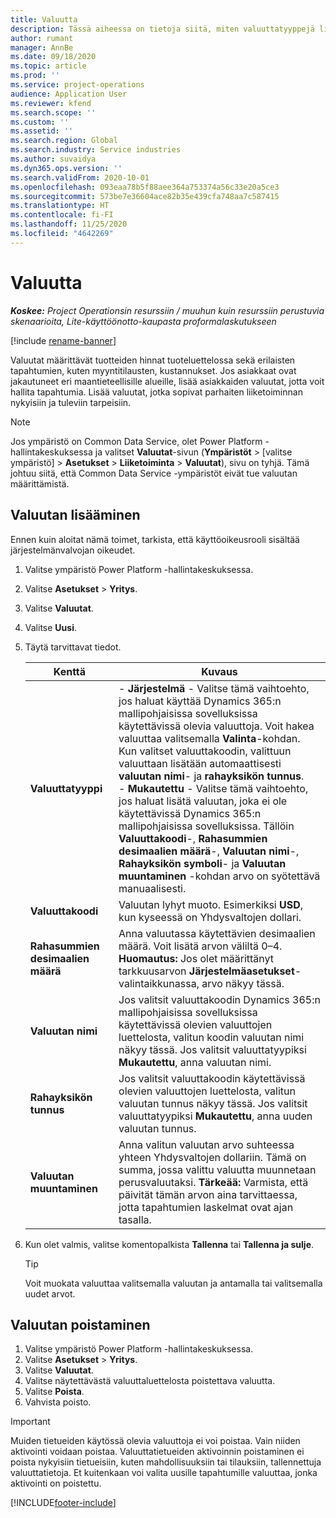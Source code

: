 ```yaml
---
title: Valuutta
description: Tässä aiheessa on tietoja siitä, miten valuuttatyyppejä lisätään ja poistetaan Project Operationsissa.
author: rumant
manager: AnnBe
ms.date: 09/18/2020
ms.topic: article
ms.prod: ''
ms.service: project-operations
audience: Application User
ms.reviewer: kfend
ms.search.scope: ''
ms.custom: ''
ms.assetid: ''
ms.search.region: Global
ms.search.industry: Service industries
ms.author: suvaidya
ms.dyn365.ops.version: ''
ms.search.validFrom: 2020-10-01
ms.openlocfilehash: 093eaa78b5f88aee364a753374a56c33e20a5ce3
ms.sourcegitcommit: 573be7e36604ace82b35e439cfa748aa7c587415
ms.translationtype: HT
ms.contentlocale: fi-FI
ms.lasthandoff: 11/25/2020
ms.locfileid: "4642269"
---
```

# <a name="currency"></a>Valuutta

_**Koskee:** Project Operationsin resurssiin / muuhun kuin resurssiin perustuvia skenaarioita, Lite-käyttöönotto-kaupasta proformalaskutukseen_

[!include [rename-banner](~/includes/cc-data-platform-banner.md)]

Valuutat määrittävät tuotteiden hinnat tuoteluettelossa sekä erilaisten tapahtumien, kuten myyntitilausten, kustannukset. Jos asiakkaat ovat jakautuneet eri maantieteellisille alueille, lisää asiakkaiden valuutat, jotta voit hallita tapahtumia. Lisää valuutat, jotka sopivat parhaiten liiketoiminnan nykyisiin ja tuleviin tarpeisiin.  

> [!NOTE]
> Jos ympäristö on Common Data Service, olet Power Platform -hallintakeskuksessa ja valitset **Valuutat**-sivun (**Ympäristöt** > [valitse ympäristö] > **Asetukset** > **Liiketoiminta** > **Valuutat**), sivu on tyhjä. Tämä johtuu siitä, että Common Data Service -ympäristöt eivät tue valuutan määrittämistä.

## <a name="add-a-currency"></a>Valuutan lisääminen  
Ennen kuin aloitat nämä toimet, tarkista, että käyttöoikeusrooli sisältää järjestelmänvalvojan oikeudet. 

1. Valitse ympäristö Power Platform -hallintakeskuksessa. 
2. Valitse **Asetukset** > **Yritys**.
3. Valitse **Valuutat**.  
4. Valitse **Uusi**.  
5. Täytä tarvittavat tiedot.  


   |          Kenttä          |                                                                                                                                                                                                                                                                                                                                                                            Kuvaus                                                                                                                                                                                                                                                                                                                                                                            |
   |-------------------------|-------------------------------------------------------------------------------------------------------------------------------------------------------------------------------------------------------------------------------------------------------------------------------------------------------------------------------------------------------------------------------------------------------------------------------------------------------------------------------------------------------------------------------------------------------------------------------------------------------------------------------------------------------------------------------------------------------------------------------------------------------------------|
   |    **Valuuttatyyppi**    | - **Järjestelmä** - Valitse tämä vaihtoehto, jos haluat käyttää Dynamics 365:n mallipohjaisissa sovelluksissa käytettävissä olevia valuuttoja. Voit hakea valuuttaa valitsemalla **Valinta**-kohdan. Kun valitset valuuttakoodin, valittuun valuuttaan lisätään automaattisesti **valuutan nimi**- ja **rahayksikön tunnus**.<br />- **Mukautettu** - Valitse tämä vaihtoehto, jos haluat lisätä valuutan, joka ei ole käytettävissä Dynamics 365:n mallipohjaisissa sovelluksissa. Tällöin **Valuuttakoodi**-, **Rahasummien desimaalien määrä**-, **Valuutan nimi**-, **Rahayksikön symboli**- ja **Valuutan muuntaminen** -kohdan arvo on syötettävä manuaalisesti. |
   |    **Valuuttakoodi**    |                                                                                                                                                                                                                                                                                                                                            Valuutan lyhyt muoto. Esimerkiksi **USD**, kun kyseessä on Yhdysvaltojen dollari.                                                                                                                                                                                                                                                                                                                                            |
   | **Rahasummien desimaalien määrä**  |                                                                                                                                                                                  Anna valuutassa käytettävien desimaalien määrä.  Voit lisätä arvon väliltä 0–4. **Huomautus:** Jos olet määrittänyt tarkkuusarvon **Järjestelmäasetukset**-valintaikkunassa, arvo näkyy tässä.                                                                                                                                                                                  |
   |    **Valuutan nimi**    |                                                                                                                                                                                                                                         Jos valitsit valuuttakoodin Dynamics 365:n mallipohjaisissa sovelluksissa käytettävissä olevien valuuttojen luettelosta, valitun koodin valuutan nimi näkyy tässä. Jos valitsit valuuttatyypiksi **Mukautettu**, anna valuutan nimi.                                                                                                                                                                                                                                          |
   |   **Rahayksikön tunnus**   |                                                                                                                                                                                                                                                                      Jos valitsit valuuttakoodin käytettävissä olevien valuuttojen luettelosta, valitun valuutan tunnus näkyy tässä. Jos valitsit valuuttatyypiksi **Mukautettu**, anna uuden valuutan tunnus.                                                                                                                                                                                                                                                                       |
   | **Valuutan muuntaminen** |                                                                                                                                                                                                                                     Anna valitun valuutan arvo suhteessa yhteen Yhdysvaltojen dollariin. Tämä on summa, jossa valittu valuutta muunnetaan perusvaluutaksi. **Tärkeää:** Varmista, että päivität tämän arvon aina tarvittaessa, jotta tapahtumien laskelmat ovat ajan tasalla.                                                                                                                                                                                                                                      |


6. Kun olet valmis, valitse komentopalkista **Tallenna** tai **Tallenna ja sulje**.  

   > [!TIP]
   >  Voit muokata valuuttaa valitsemalla valuutan ja antamalla tai valitsemalla uudet arvot.  

## <a name="delete-a-currency"></a>Valuutan poistaminen  

1. Valitse ympäristö Power Platform -hallintakeskuksessa. 
2. Valitse **Asetukset** > **Yritys**.
3. Valitse **Valuutat**.  
4. Valitse näytettävästä valuuttaluettelosta poistettava valuutta.  
5. Valitse **Poista**.  
6. Vahvista poisto.  

> [!IMPORTANT]
>  Muiden tietueiden käytössä olevia valuuttoja ei voi poistaa. Vain niiden aktivointi voidaan poistaa. Valuuttatietueiden aktivoinnin poistaminen ei poista nykyisiin tietueisiin, kuten mahdollisuuksiin tai tilauksiin, tallennettuja valuuttatietoja. Et kuitenkaan voi valita uusille tapahtumille valuuttaa, jonka aktivointi on poistettu.  


[!INCLUDE[footer-include](../includes/footer-banner.md)]